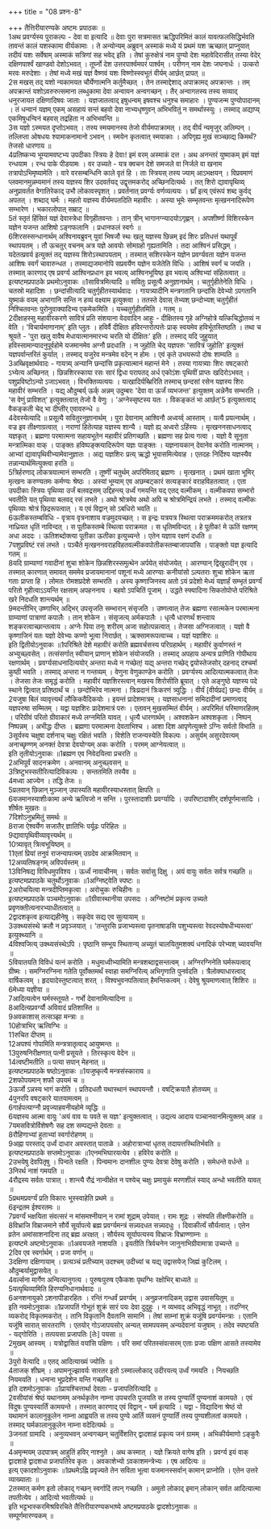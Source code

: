 +++
title = "08 प्रश्नः-8"

+++
तैत्तिरीयारण्यके अष्टमः प्रपाठकः ॥  
1अथ प्रवर्ग्यस्य पुराकल्पः - देवा वा इत्यादि ॥ देवाः पुरा सत्रमासत ऋद्धिपरिमितं कालं यावत्फलसिद्धिर्भवति तावन्तं कालं यशस्कामा वीर्यकामाः । ते अन्योन्यम् अब्रुवन् अस्माकं मध्ये यं प्रथमं यश ऋच्छात् प्राप्नुयात् तदीयं यशः सर्वेषाम् अस्माकं सत्रिणां सह भवेद् इति । तेषां कुरुक्षेत्रं नाम पुण्यो देशः महावेदिरासीत् तस्या वेदेर् दक्षिणपार्श्वं खाण्डवो देशोऽभवत् । तूर्घ्नो देश उत्तरपार्श्वमपरं पार्श्वम् । परीणन् नाम देशः जघनार्धः । उत्करो मरवः मरुदेशाः । तेषां मध्ये मखं यज्ञं वैष्णवं यशः विष्णोस्स्वभूतं वीर्यम् आर्छत् प्रापत् ॥  
2स मखस् तद् यशो न्यकामयत चौर्येणात्मनि कर्तुमैच्छत् । तेन तस्माद्देशाद् अपाक्रामद् अपक्रान्तः । तम् अपक्रान्तं यशोऽवरुरुत्समाना लब्धुकामा देवा अन्वायन अन्वगच्छन् । तैर् अन्वागतस्य तस्य सव्याद् धनुरजायत दक्षिणादिषवः जाताः । यज्ञजातत्वाद् इषुधन्वम् इषवश्च धनुश्च समाहारः । पुण्यजन्म पुण्योपादानम् । तं धन्वानं यज्ञम् एकम् असहायं सन्तं बहवो देवा नाभ्यधृष्णुवन् अभिभवितुं न समर्थास्स्युः । तस्माद् अद्याप्य् एकमिषुधन्विनं बहवस् तद्रहिता न अभिभवन्ति ॥  
3स यज्ञो ऽस्मयत दृप्तोऽभवत् । तस्य स्मयमानस्य तेजो वीर्यमपाक्रामत् । तद् वीर्यं न्यमृजुर् अलिम्पन् । तल्लिप्ता ओषधयः श्यामाकनामानो ऽभवन् । स्मयेन कृतत्वात् स्मयाकाः । अपिगृह्य मुखं सञ्च्छाद्य किमर्थं? तेजसो धारणाय ॥  
4प्रतिष्कभ्य भूम्यामवष्टभ्य उपदीकाः स्त्रियः हे देवाः! इमं वरम् अस्माकं दत्त । अथ अनन्तरं युष्माकम् इमं यज्ञं रन्धयाम । रन्ध पाके पीडयामः । वर उच्यते - यत्र क्वचन देशे समजले वा निर्जले वा खनाम तत्रापोऽभिमृष्यामेति । वारे वरसम्बन्धिनि काले वृतं हि । ताः स्त्रियस् तस्य ज्याम् आऽभक्षयन् । विप्रवमाणं प्लवमानमुन्नम्यमानं तस्य यज्ञस्य शिर उदवर्तयद् उद्वृत्तमकरोद् अच्छिनदित्यर्थः । तत् शिरो द्यावापृथिव्य् अनुप्रावर्तत वेगातिरेकाद् उभौ लोकावस्पृशत् । प्रवर्तनात् प्रवर्ग्यः वर्णव्यत्ययः । घ्राँ इत्य् एवंरूपं शब्द कुर्वद् अपतत् । शब्दाद् घर्मः । महतो यज्ञस्य वीर्यमपतदिति महावीरः । अस्या भूमेः सम्भृतवन्तः मृत्खननादिरूपेण सम्भारेण । भकारलोपात् सम्राट् ॥  
5तं स्तृतं हिंसितं यज्ञं देवास्त्रेधा विगृहीतवन्तः । तान् त्रीन् भागानग्न्यादयोऽगृह्णन् । अपशीर्ष्णा विशिरस्केन यज्ञेन यजन्त आशिषो ऽङ्गफलानि । प्रधानफलं स्वर्गः ॥  
6शिरसस्सन्धानार्थम् अश्विनावब्रुवन् युवां भिषजौ स्थः खलु यज्ञस्य छिन्नम् इदं शिरः प्रतिधत्तं यथापूर्वं स्थापयतम् । तौ ऊचतुर् वचनम् अत्र यज्ञे आवयोः सोमग्रहो गृह्यतामिति । तदा आश्विनं प्रसिद्धम् । यदेतत्प्रवर्य इत्युक्तं तद् यज्ञस्य शिरोऽस्थापयताम् । तस्मात् सशिरस्केन यज्ञेन प्रवर्ग्यवता यज्ञेन यजन्त आशिषः स्वर्गं चावारुन्धत । तस्माद्यजमानोपि सप्रवर्येण यज्ञेन यजेतेति विधिः । आशिषं स्वर्गं च जयति । तस्मात् कारणाद् एष प्रवर्ग्य आश्विनप्रधान इव भवत्य् आश्विनभूयिष्ठ इव भवत्य् अश्विभ्यां संहितत्वात् ॥  
इत्यष्टमप्रपाठके प्रथमोऽनुवाकः ॥1सावित्रमित्यादि ॥ सवितुः प्रसूत्यै अनुज्ञानार्थम् । चतुर्गृहीतेनेति विधिः । चतस्रो महादिशः । छन्दांसीत्यादि चतुर्गृहीतस्यार्थवादः । गायत्र्यादीनि मन्त्रगतानि छन्दांसि देवेभ्यो ऽपगतानि युष्माकं वयम् अभागानि सन्ति न हव्यं वक्ष्याम इत्युक्त्वा । ततस्ते देवास् तेभ्यश् छन्दोभ्यश् चतुर्गृहीतं निश्चितवन्तः पुरोनुवाक्यादिभ्य एकमेकमिति । यच्चतुर्गृहीतमिति । गतम् ॥  
2दीक्षाहस्सु महावीरकरणे सावित्रं प्रति संशयाना वेदवादिन आहुः - दीक्षितस्य गृहे अग्निहोत्रे यत्किचिद्धोतव्यं न वेति । 'विचार्यमाणानाम्' इति प्लुतः । हविर्वै दीक्षितः हविरन्तरोत्पत्तेः प्राक् स्वयमेव हविर्भूतस्तिष्ठति । तथा च श्रूयते - 'पुरा खलु वावैष मेधायात्मानमारभ्य चरति यो दीक्षितः' इति । तस्माद् यदि जुहुयात् हविस्सामान्यादनुपूर्वहोमे यजमानमेव अग्नौ प्रदधाति । न जुहोति चेद् यज्ञपरुः 'सावित्रं जुहोति' इत्युक्तं यज्ञपर्वान्तरितं कुर्यात् । तस्माद् यजुरेव मन्त्रमेव वदेन् न होमः । एवं कृते उभयरूपो दोषः शाम्यति ॥  
3अब्भ्रिवृक्षार्थवादः - गायत्र्य् अन्यानि छन्दांसि प्रकृत्यात्मानं महान्तं मेने । तस्या गायत्र्याः शिरः वषट्कारो ऽभ्येत्य अच्छिनत् । छिन्नशिरस्काया रसः सारं द्विधा परापतद् अर्ध एकोऽंशः पृथिवीं प्राप्तः खदिरोऽभवत् । पशुप्रविष्टोऽन्यो ऽजाऽभवत् । विभक्तिव्यत्ययः । यत्खादिर्यब्भ्रिरिति तस्माच् छन्दसां रसेन यज्ञस्य शिरः महावीरं सम्भरति । यद्य् औदुम्बर्य् ऊर्क् अन्नम् उदुम्बरः 'देवा वा ऊर्जं व्यभजन्त' इत्युक्तम् अन्नेनैव सम्भरति । 'स वेणुं प्राविशत्' इत्युक्तत्वात् तेजो वै वेणुः । 'अग्नेस्सृष्टस्य यतः । विकङ्कतं भा आर्छत्'5 इत्युक्तत्वाद् वैकङ्कती चेद् भा दीप्तीर् एवावरुन्धे ॥  
4देवस्येत्यादि ॥ प्रसूत्यै सवितुरनुज्ञानार्थम् । पुरा देवानाम् आश्विनौ अध्वर्य्व् आस्ताम् । यत्यै प्रयत्नार्थम् । वज्र इव तीक्ष्णाग्रत्वात् । नराणां हितेत्याह यज्ञस्य शान्यै । यज्ञो ह्य् अध्वरो ऽहिंस्यः । मृत्खननसाधनत्वाद् यज्ञकृत् । ब्रह्मणा परमात्मना सहायभूतेन महावीरं प्रतिगच्छति । ब्रह्मणा सह प्रेत्य गत्वा । यज्ञो वै सूनृता मन्त्रात्मिका वाक् । पाङ्क्तः हविष्पङ्क्त्यादिरूपेण यज्ञः पाङ्क्तः । यज्ञनायकान् देवानेव करोति नात्मानम् । आभ्यां द्यावापृथिवीभ्यामेवानुज्ञातः । अद्य यज्ञशिरः प्रत्य् ऋद्धो भूयासमित्येवाह । एतदहः निर्दिश्य यज्ञस्यैव तन्नान्यार्थमित्युक्त्वा हरति ॥  
5त्रिर्हरणाद् लोकत्रयात्मानं सम्भरति । तूष्णीं चतुर्थम् अपरिमिताद् ब्रह्मणः । मृत्खनात् । प्रथमं खाता भूमिर् मृत्खनः करुण्यतमः कर्मण्यः श्रेष्ठः । अस्यां भूम्याम् एव अछम्बट्कारं सत्यङ्कारं वराहविहतत्वात् । एता उपदीकाः स्त्रियः पृथिव्या उर्जं बलवद्रसम् उद्दिहन्त्य् उर्ध्वं गमयन्ति यद् एतद् वल्मीकम् । वल्मीकवपा सम्भारो भवतीति यत् पृथिव्या बलवद् रसं लभते । अथो श्रोत्रमेव अथो अपि च श्रोत्रमिन्द्रियं लभते । तस्माद् वल्मीकः पृथिव्याः श्रोत्रं छिद्ररूपत्वात् । य एवं विद्वान् सो ऽबधिरो भवति ॥  
6ऊतीकस्तम्बविधिः - वृत्राय वृत्रनाशाय वज्रमुदयच्छत् । स इन्द्रः यत्रयत्र स्थित्वा पराक्रममकरोत् तत्रतत्र नाध्रियत धृतिं नाविन्दत् । स पूतीकस्तम्बे स्थित्वा पराक्रमत । स धृतिमविन्दत् । हे पूतीक! मे ऊतिं रक्षणम् अधा अददः । ऊतिशब्दोक्त्या पूतीका ऊतीका इत्युच्यन्ते । एतेन यज्ञाय रक्षणं दधति ॥  
7पशुप्रविष्टं रसं लभते । पञ्चैते मृत्खननवराहविहतवल्मीकवपोतीकस्तम्बाजापयांसि । पाङ्क्तो यज्ञ इत्यादि गतम् ॥  
8यदि ग्राम्याणां गवादीनां शुचा शोकेन छिन्नशिरस्समुत्थेन अर्पयेत् संयोजयेत् । आरण्यान् द्विखुरादीन् एव । तस्मात् कारणात् समावत् सममेव प्रजायमानानां पशूनां मध्ये आरण्याः कनीयांसो ऽल्पतराः शुचा शोकेन ऋता गताः प्राप्ता हि । लोमतः रोमशप्रदेशे सम्भरति । अस्य कृष्णाजिनस्य अतो ऽयं प्रदेशो मेध्यं यज्ञार्हं सम्भृतं प्रवर्ग्यं परितो गृहीत्वाऽऽयन्ति रक्षसाम् अपहननाय । बहवो ऽपचितिं पूजाम् । उद्धते स्फ्यादिना सिकतोपोप्ते परिश्रिते खरे निदधति शान्त्यर्थम् ॥  
9मदन्तीभिर् उष्णाभिर् अद्भिर् उपसृजति सम्भारान् संसृजति । उष्णत्वात् तेजः ब्रह्मणा रसात्मकेन परमात्मना ग्राम्याणां पात्राणां कपालैः । तान् शोकेन । संसृजत्य् अर्मकपालैः । धृत्यै धारणर्थं शन्त्वाय शङ्करत्वाच्छान्तत्वाय । अग्नेः पिया तनूः शरीरम् अजा सहोत्पन्नत्वात् । तेजसा अग्निजत्वात् । यज्ञो वै कृष्णाजिनं यतः यज्ञो देवेभ्यः कप्णो भूत्वा निरार्छत् । ऋक्सामरूपत्वाच्च । यज्ञं यज्ञशिरः ॥  
इति द्वितीयोऽनुवाकः ॥1परिश्रिते देशे महावीरं करोति ब्रह्मवर्चसस्य परिग्रहार्थम् । महावीरं कुर्वाणस्तं न अभ्युच्छ्वसेत् । तत्संसर्गात् स्वीयान् प्राणान् शोकेन संयोजयति । तस्माद् अपहाय अन्यत्र प्राणिति गोपीथाय रक्षणार्थम् । प्रवर्ग्यसाधनादित्ययोर् अन्तरा मध्ये न गच्छेत्! यद्य् अन्तरा गच्छेद् द्वयोस्तेजसोर् दहनाद् दश्चर्मा कुष्ठी भवति । तस्माद् अन्तरा न गन्तव्यम् । वेणुना वेणुकाण्डेन करोति । प्रवर्ग्यस्य आदित्यात्मकत्वात् तेजः । तेजसा तेजः समृद्धं करोति । महावीरं यज्ञशिरस्त्वान् मखस्य शिरोसीति ब्रूयात् । एते अङ्गुष्ठे यज्ञस्य पदे स्थाने द्वित्वात् प्रतिष्ठार्थं च । छन्दोभिरेव नात्मना । त्रिःप्रदानं त्रिःकरणं त्र्युद्धिः । वीर्यं [वीर्यप्रदं] छन्दः वीर्यम् ॥  
2यजुषा बिलं व्यावृत्त्यर्थं लौकिकवैदिकयोः । इयन्तं प्रादेशमात्रम् । यज्ञसाधनानां समिदादीनां प्रमाणत्वाद् यज्ञपरुषा सम्मितम् । यद्वा यज्ञशिरः प्रादेशमात्रं परुः । एतावन् मुखसम्मितं वीर्यम् । अपरिमितं परिमाणरहितम् । परिग्रीवं परितो ग्रीवाकारं मध्ये लग्नमिति यावत् । धृत्यै धारणार्थम् । अश्वशकेन अश्वशकृता । निष्पन् निष्पन्नम् । अभीद्धः दीप्तः । ब्रह्मणा परमात्मना देवताभिश्च । आशा दिश आपृणेत्युक्तो ऽग्निः सर्वतो विभाति ॥  
3सूर्यस्य चक्षुषा दर्शनाच् चक्षुः रक्षितं भवति । विशेति राजन्यस्येति विकल्पः । असुर्यम् असुरदेवत्यम् अनाच्छृण्णम् अनक्तं देवत्रा देवयोग्यम् अकः करोति । परमम् आग्नेयत्वात् ॥  
इति तृतीयोऽनुवाकः ॥1ब्रह्मण एव निवेदयित्वा प्रचरति ॥  
2अभिपूर्वं सादनक्रमेण । अनवानम् अनुच्छ्वसन् ॥  
3त्रिष्टुभस्सतीरित्यादिविकल्पः । सन्ततमिति तस्यैव ॥  
4मध्वा आज्येन । तद्धि तेजः ॥  
5प्रलवान् छिन्नान् मुञ्जान् उपास्यति महावीरस्याधस्तात् क्षिपति ॥  
6यजमानस्याशीःकामा अन्ये ऋत्विजो न सन्ति । पुरस्तादाशीः प्रवर्ग्यादिः । उपरिष्टादाशीर् दर्शपूर्णमासादिः । शीर्षतः मुखतः ॥  
7दिशोऽनुभ्रमितुं समर्थः ॥  
8राजा ऐश्वर्येण सजातैर् ज्ञातिभिः पर्यूढः परिहितः ॥  
9द्यावापृथिवीव्यावृत्त्यर्थम् ॥  
10त्र्यावृत् त्रित्वभूयिष्ठम् ॥  
11एतां प्रियां तनुवं राजन्यापत्यम् उग्रदेव आक्रमितवान् ॥  
12अव्यतिषङ्गम् अविपर्यस्तम् ॥  
13विनिषद्य विविधमुपविश्य । ऊर्ध्वं नावाचीनम् । सर्वतः सर्वासु दिक्षु । अयं वायुः सर्वतः सर्वत्र गच्छति ॥  
इत्यष्टमप्रपाठके चतुर्थोऽनुवाकः ॥1अग्निष्ट्वेति स्पष्टः ॥  
2अरोचयित्वा मन्त्रदीप्तिमकृत्वा । अरोचुकः रुचिहीनः ॥  
इत्यष्टमप्रपाठके पञ्चमोऽनुवाकः ॥1ग्रीवास्थानीया उपसदः । अग्निष्टोमं प्रकृत्य उच्यते प्रवृणक्तीत्यनारभ्याधीतत्वात् ॥  
2द्वादशकृत्व इत्याद्यहीनेषु । सकृदेव सद्य एव सुत्यायाम् ॥  
3उक्थ्यसंस्थे क्रतौ न प्रवृञ्जयात् । 'तन्तुरसि प्रजाभ्यस्त्वा पृतनाषाडसि पशुभ्यस्त्वा रेवदस्योषधीभ्यस्त्वा' इत्युक्थ्यानि ॥  
4विश्वजित्य् उक्थ्यसंस्थेऽपि । पृष्ठानि सम्भूय स्थितान्य् अच्युतं चालयितुमशक्यं धनादिकं परेभ्यश् च्यावयन्ति ॥  
5वियातयति विविधं यत्नं करोति । मधुमाध्वीभ्यामिति मन्त्रशब्दाद्वसन्तत्वम् । अग्निरग्निनेति घर्मरूपत्वाद् ग्रीष्मः । समग्निरग्निना गतेति पूर्वोक्तमर्थं स्वाहा समग्निरित्य् अभिगृणाति पुनर्वदति । त्रैलोक्याधारत्वाद् वार्षिकत्वम् । हृदयादेस्तुष्टत्वात् शरत् । विश्वभुवनपतित्वात् हैमन्तिकत्वम् । देवेषु श्रूयमाणत्वात् शिशिरः ॥  
6मेध्या यज्ञीया ॥  
7आदित्यत्वेन घर्मस्स्तूयते - गर्भो देवानामित्यादिना ॥  
8आदित्यप्रवर्ग्यौ अविवादं प्रतिशास्ति ॥  
9अवकाशास् तत्सञ्झा मन्त्राः ॥  
10होत्राभिर् ऋत्विग्भिः ॥  
11रुचित दीप्तम् ॥  
12अपश्यं गोपामिति मन्त्रत्रातृत्वाद् आयुष्मन्तः ॥  
13पुरुषनिरीक्षणात् पत्नी प्रसूयते । तिरस्कृत्य वेदेन ॥  
14त्वष्टीमतीति ॥ पत्या सपान् मेहनात् ॥  
इत्यष्टमप्रपाठके षष्ठोऽनुवाकः ॥1यजुष्कृत्यै मन्त्रसंस्काराय ॥  
2शफोपयमान् शफौ उपयमं च ॥  
3ऊर्जो ऽन्नस्य भागं करोति । प्रतिदधतौ यथास्थानं स्थापयन्तौ । वषट्क्रियातै होतव्यम् ॥  
4पुनरपि वषट्कारे यातयामत्वम् ॥  
6गार्हपत्याग्नौ प्रवृज्याहवनीयहोमे व्यृद्धिः ॥  
6यज्ञस्य आत्मा वायुः 'अयं वाव यः पवते स यज्ञः' इत्युक्तत्वात् । उद्यत्य आदाय पञ्चानवानमित्युक्तम् आह ॥  
7यमसवित्रोर्विशेषणैः सह दश सम्पद्यन्ते देवताः ॥  
8रौहिणाभ्यां हुताभ्यां स्वर्गारोहणम् ॥  
9अह्ना परस्ताद् उर्ध्वं दाधार अवस्तात् पाताळे । अहोरात्राभ्यां धृतस् तदायत्तस्थितिर्भवति ॥  
इत्यष्टमप्रपाठके सप्तमोऽनुवाकः ॥1एनमभिघारयत्येव । हविरेव करोति ॥  
2उभयेषु देवपितृषु । पिन्वते रक्षति । पिन्वमानः दानशीलः पुण्यः देवत्रा देवेषु करोति । समेधन्ते वर्धन्ते ॥  
3निरर्थ नाशं गमयति ॥  
4रौद्रस्य सर्वतः पात्रात् । शान्त्यै रौद्रं नान्वीक्षेत न पश्येच् चक्षुः प्रमायुकं मरणशीलं स्याद् अन्धो भवतीति यावत् ॥  
5प्रथमप्रवर्ग्यं प्रति विकारः भूस्स्वाहेति प्रथमे ॥  
6इन्द्रतम ईश्वरतमः ॥  
7प्रवर्ग्यं भक्षयिता संवत्सरं न मांसमश्नीयान् न रामां शूद्राम् उपेयात् । रामः शूद्रः । संश्यति तीक्ष्णीकरोति ॥  
8विभ्राजि विम्राजमाने सौर्ये सूर्यापत्ये ब्रह्म प्रवर्ग्यमन्त्रं सन्न्यदधत सन्न्यदधुः । दिवाकीर्त्यं सौर्यत्वात् । एतेन व्रतेन अमांसाशनादिना तद् ब्रह्म अरक्षत् । सौर्यस्य सूर्यापत्यस्य विभ्राजः विभ्राण्णाम्नः ॥  
इत्यष्टमे अष्टमोऽनुवाकः ॥1अवयजते नाशयति । इयतीति त्रिर्वचनेन जानुनाभिग्रीवामात्रा उच्यन्ते ॥  
2दिव एव स्वर्गार्थम् । प्रजा वर्णान् ॥  
3दक्षिणा दक्षिणायाम् । प्रत्यञ्चं प्रतीच्याम् उदश्चम् उदीच्यां च यद्य् उद्वासयेज् जिह्मं कुटिलम् । औदुम्बर्यामुद्वासयेत् ॥  
4वर्ल्सना मार्गेण अन्वित्यानुगत्य । पुरुषःपुरुष एकैकशः पृथग्भिः रक्षोभिर् बाध्यते ॥  
5यत्पृथिव्यामिति हिरण्यनिधानार्थवादः ॥  
6अनशनायुको ऽशनापीडारहितः । रन्तिं गन्धर्वं प्रवर्ग्यम् । अनुव्रजनादिकम् उद्वास उवासयितुम् ॥  
इति नवमोऽनुवाकः ॥1प्रजापतिं गोभूतं शुक्रं सारं पयः देवा दुदुहुः । न व्यभवद् अभिवृद्धं नाभूत् । तदग्निर् व्यकरोद् विकृतमकरोत् । तानि विकृतानि दैवतानि सामानि । तेषां साम्नां शुक्रं यजूंषि प्रवर्ग्यमन्त्राः । एतानि यजूंषि सारात् सारतराणि । एतयोर् गोऽजापयसोर् अन्यत् सामपयसम् अन्यदेवानां यजुषाम् । तदेव स्पष्टयति - यद्गोरिति । तत्पयसा प्रजापतिः [तेः] पयसा ॥  
2मुखम् आस्यम् । यत्रोद्वासितं वयांसि पक्षिणः । परि समां परितस्संवत्सरम् एताः प्रजाः पक्षिण आसते तस्यामेव ॥  
3पुरो वेत्यादि ॥ एतद् आदित्याख्यं ज्योतिः ॥  
4ताजक् शीघ्रम् । अपामनूज्झावर्यः सारतर इतो ऽस्माल्लोकाद् उदीरयत्य् उर्ध्वं गमयति । नियच्छति नियमयति । धन्वना भूप्रदेशेन यन्ति गच्छन्ति ॥  
इति दशमोऽनुवाकः ॥1प्रायश्चित्तार्था देवताः - प्रजापतिरित्यादि ॥  
2वसीयांसं श्रेष्ठं यथानामम् अनर्थकृतेन नाम्ना उपचरति पूजयति स तस्य पुण्यार्तिं पुण्यनाशं कामयते । एवं विदुषः पुण्यस्यार्तिं कामयन्ते । तस्मात् कारणाद् एवं विद्वान् - घर्म इत्यादि । यद्वा - विद्यादिना श्रेष्ठं यो यथामानं कालानुकूलेन नाम्ना आह्वयति स तस्य पुण्ये आर्तिं व्यसनं पुण्यार्तिं तस्य पुण्यशीलतां कामयते । तस्माद् घर्मकालानुकूलेन नाम्ना वदेदित्यर्थः ॥  
3जनतां ग्रामादि । अनुव्यभवन् अन्वगच्छन् चतुर्विंशतिर् द्वादशाहं प्रकृत्य जनं ग्रामम् । अभिकीर्यमाणो ऽङ्कुरैः ॥  
4अमृन्मयम् उदपात्रम् आहुतिं हविर् नाश्नुते । अथ कस्मात् । यज्ञे क्रियते वागेष इति । प्रवर्ग्य इयं वाक् द्वादशाहे द्वादशधा प्रजापतिरेव कृतः । अवकाशेभ्यो ऽवकाशमन्त्रेभ्यः । एष आदित्यः ॥  
इत्य् एकादशोऽनुवाकः ॥1प्रथमेऽह्नि प्रवृज्यते तेन सविता भूत्वा यजमानस्सर्वान् कामान् प्राप्नोति । एतेन उत्तरे व्याख्याताः ॥  
2तस्मात् कर्मण इतो लोकाद् गच्छन् स्वर्गादिं तपन् गच्छति । अमुतो लोकाद् इमान् लोकान् सर्वत आदित्यात्मा तपतीत्येव । आदित्यो भवतीत्यर्थः ॥  
इति भट्टभास्करमिश्रविरचिते तैत्तिरीयारण्यकभाष्ये अष्टमप्रपाठके द्वादशोऽनुवाकः ॥  
सम्पूर्णमारण्यकम् ॥